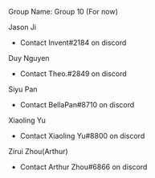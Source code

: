 Group Name: Group 10 (For now)

Jason Ji 
- Contact Invent#2184 on discord

Duy Nguyen
- Contact Theo.#2849 on discord

Siyu Pan
- Contact BellaPan#8710 on discord

Xiaoling Yu
- Contact Xiaoling Yu#8800 on discord

Zirui Zhou(Arthur)
- Contact Arthur Zhou#6866 on discord
